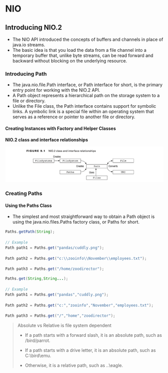 # NIO

## Introducing NIO.2

- The NIO API introduced the concepts of buffers and channels in place of java.io streams. 
- The basic idea is that you load the data from a file channel into a temporary buffer that, unlike byte streams, can be read forward and backward without blocking on the underlying resource.

### Introducing Path

- The java.nio.file.Path interface, or Path interface for short, is the primary entry point for working with the NIO.2 API.
- A Path object represents a hierarchical path on the storage system to a file or directory. 
- Unlike the File class, the Path interface contains support for symbolic links. A symbolic link is a special file within an operating system that serves as a reference or pointer to another file or directory.

#### Creating Instances with Factory and Helper Classes

**NIO.2 class and interface relationships**

![Roadmap](NIO.2-class-and-interface-relationships.png)

### Creating Paths

#### Using the Paths Class

- The simplest and most straightforward way to obtain a Path object is using the java.nio.files.Paths factory class, or Paths for short.

```java
Paths.getPath(String);

// Example 
Path path1 = Paths.get("pandas/cuddly.png");

Path path2 = Paths.get("c:\\zooinfo\\November\\employees.txt"); 

Path path3 = Paths.get("/home/zoodirector");
```

```java
Paths.get(String,String...);

// Example
Path path1 = Paths.get("pandas","cuddly.png");

Path path2 = Paths.get("c:","zooinfo","November","employees.txt"); 

Path path3 = Paths.get("/","home","zoodirector");

```

> Absolute vs Relative is file system dependent
> 
> - If a path starts with a forward slash, it is an absolute path, such as /bird/parrot. 
> 
> - If a path starts with a drive letter, it is an absolute path, such as C:\bird\emu. 
> 
> - Otherwise, it is a relative path, such as ..\eagle.